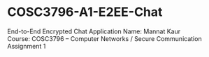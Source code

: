 # COSC3796-A1-E2EE-Chat
End-to-End Encrypted Chat Application
Name: Mannat Kaur  
Course: COSC3796 – Computer Networks / Secure Communication Assignment 1  

